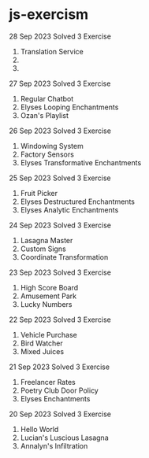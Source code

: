 # js-exercism

28 Sep 2023
Solved 3 Exercise
1) Translation Service
2) 
3) 

27 Sep 2023
Solved 3 Exercise
1) Regular Chatbot
2) Elyses Looping Enchantments
3) Ozan's Playlist

26 Sep 2023
Solved 3 Exercise
1) Windowing System
2) Factory Sensors
3) Elyses Transformative Enchantments

25 Sep 2023
Solved 3 Exercise
1) Fruit Picker
2) Elyses Destructured Enchantments
3) Elyses Analytic Enchantments

24 Sep 2023
Solved 3 Exercise
1) Lasagna Master 
2) Custom Signs
3) Coordinate Transformation


23 Sep 2023
Solved 3 Exercise
1) High Score Board
2) Amusement Park
3) Lucky Numbers


22 Sep 2023
Solved 3 Exercise
1) Vehicle Purchase
2) Bird Watcher
3) Mixed Juices


21 Sep 2023
Solved 3 Exercise
1) Freelancer Rates
2) Poetry Club Door Policy
3) Elyses Enchantments


20 Sep 2023
Solved 3 Exercise
1) Hello World
2) Lucian's Luscious Lasagna
3) Annalyn's Infiltration